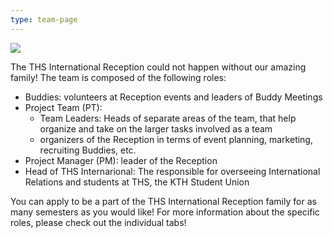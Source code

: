 ```yaml
---
type: team-page
---
```

![](/./img_8448.jpeg)

The THS International Reception could not happen without our amazing family! The team is composed of the following roles:

* Buddies: volunteers at Reception events and leaders of Buddy Meetings
* Project Team (PT): 
  * Team Leaders: Heads of separate areas of the team, that help organize and take on the larger tasks involved as a team
  * organizers of the Reception in terms of event planning, marketing, recruiting Buddies, etc. 
* Project Manager (PM): leader of the Reception
* Head of THS Internarional: The responsible for overseeing International Relations and students at THS, the KTH Student Union

You can apply to be a part of the THS International Reception family for as many semesters as you would like! For more information about the specific roles, please check out the individual tabs!
